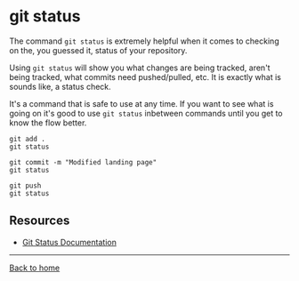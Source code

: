 # git status

The command `git status` is extremely helpful when it comes to checking on the, you guessed it, status of your repository.

Using `git status` will show you what changes are being tracked, aren't being tracked, what commits need pushed/pulled, etc. It is exactly what is sounds like, a status check.

It's a command that is safe to use at any time. If you want to see what is going on it's good to use `git status` inbetween commands until you get to know the flow better. 

```
git add .
git status

git commit -m "Modified landing page"
git status

git push
git status
```

## Resources

- [Git Status Documentation](https://git-scm.com/docs/git-status)

---

[Back to home](../README.md)